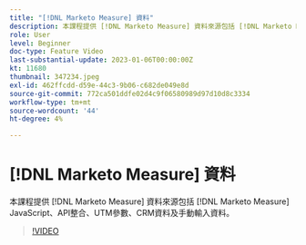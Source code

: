 ```yaml
---
title: "[!DNL Marketo Measure] 資料"
description: 本課程提供 [!DNL Marketo Measure] 資料來源包括 [!DNL Marketo Measure] JavaScript、API整合、UTM參數、CRM資料及手動輸入資料。
role: User
level: Beginner
doc-type: Feature Video
last-substantial-update: 2023-01-06T00:00:00Z
kt: 11680
thumbnail: 347234.jpeg
exl-id: 462ffcdd-d59e-44c3-9b06-c682de049e8d
source-git-commit: 772ca501ddfe02d4c9f06580989d97d10d8c3334
workflow-type: tm+mt
source-wordcount: '44'
ht-degree: 4%

---
```


# [!DNL Marketo Measure] 資料

本課程提供 [!DNL Marketo Measure] 資料來源包括 [!DNL Marketo Measure] JavaScript、API整合、UTM參數、CRM資料及手動輸入資料。

>[!VIDEO](https://video.tv.adobe.com/v/347234/?quality=12&learn=on)
